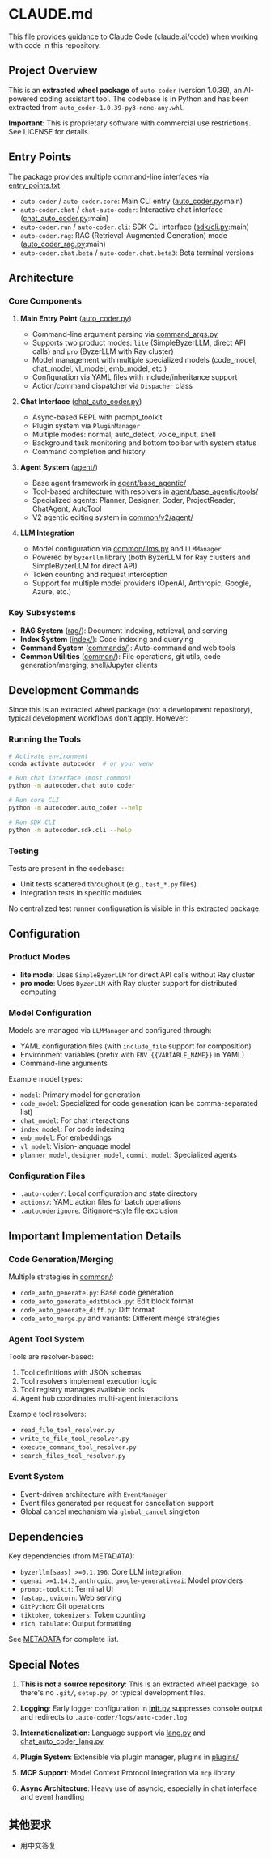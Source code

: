 # CLAUDE.md

This file provides guidance to Claude Code (claude.ai/code) when working with code in this repository.

## Project Overview

This is an **extracted wheel package** of `auto-coder` (version 1.0.39), an AI-powered coding assistant tool. The codebase is in Python and has been extracted from `auto_coder-1.0.39-py3-none-any.whl`.

**Important**: This is proprietary software with commercial use restrictions. See LICENSE for details.

## Entry Points

The package provides multiple command-line interfaces via [entry_points.txt](extracted/auto_coder-1.0.39.dist-info/entry_points.txt):

- `auto-coder` / `auto-coder.core`: Main CLI entry ([auto_coder.py](extracted/autocoder/auto_coder.py):main)
- `auto-coder.chat` / `chat-auto-coder`: Interactive chat interface ([chat_auto_coder.py](extracted/autocoder/chat_auto_coder.py):main)
- `auto-coder.run` / `auto-coder.cli`: SDK CLI interface ([sdk/cli.py](extracted/autocoder/sdk/cli.py):main)
- `auto-coder.rag`: RAG (Retrieval-Augmented Generation) mode ([auto_coder_rag.py](extracted/autocoder/auto_coder_rag.py):main)
- `auto-coder.chat.beta` / `auto-coder.chat.beta3`: Beta terminal versions

## Architecture

### Core Components

1. **Main Entry Point** ([auto_coder.py](extracted/autocoder/auto_coder.py))
   - Command-line argument parsing via [command_args.py](extracted/autocoder/command_args.py)
   - Supports two product modes: `lite` (SimpleByzerLLM, direct API calls) and `pro` (ByzerLLM with Ray cluster)
   - Model management with multiple specialized models (code_model, chat_model, vl_model, emb_model, etc.)
   - Configuration via YAML files with include/inheritance support
   - Action/command dispatcher via `Dispacher` class

2. **Chat Interface** ([chat_auto_coder.py](extracted/autocoder/chat_auto_coder.py))
   - Async-based REPL with prompt_toolkit
   - Plugin system via `PluginManager`
   - Multiple modes: normal, auto_detect, voice_input, shell
   - Background task monitoring and bottom toolbar with system status
   - Command completion and history

3. **Agent System** ([agent/](extracted/autocoder/agent/))
   - Base agent framework in [agent/base_agentic/](extracted/autocoder/agent/base_agentic/)
   - Tool-based architecture with resolvers in [agent/base_agentic/tools/](extracted/autocoder/agent/base_agentic/tools/)
   - Specialized agents: Planner, Designer, Coder, ProjectReader, ChatAgent, AutoTool
   - V2 agentic editing system in [common/v2/agent/](extracted/autocoder/common/v2/agent/)

4. **LLM Integration**
   - Model configuration via [common/llms.py](extracted/autocoder/common/llms.py) and `LLMManager`
   - Powered by `byzerllm` library (both ByzerLLM for Ray clusters and SimpleByzerLLM for direct API)
   - Token counting and request interception
   - Support for multiple model providers (OpenAI, Anthropic, Google, Azure, etc.)

### Key Subsystems

- **RAG System** ([rag/](extracted/autocoder/rag/)): Document indexing, retrieval, and serving
- **Index System** ([index/](extracted/autocoder/index/)): Code indexing and querying
- **Command System** ([commands/](extracted/autocoder/commands/)): Auto-command and web tools
- **Common Utilities** ([common/](extracted/autocoder/common/)): File operations, git utils, code generation/merging, shell/Jupyter clients

## Development Commands

Since this is an extracted wheel package (not a development repository), typical development workflows don't apply. However:

### Running the Tools

```bash
# Activate environment
conda activate autocoder  # or your venv

# Run chat interface (most common)
python -m autocoder.chat_auto_coder

# Run core CLI
python -m autocoder.auto_coder --help

# Run SDK CLI
python -m autocoder.sdk.cli --help
```

### Testing

Tests are present in the codebase:
- Unit tests scattered throughout (e.g., `test_*.py` files)
- Integration tests in specific modules

No centralized test runner configuration is visible in this extracted package.

## Configuration

### Product Modes

- **lite mode**: Uses `SimpleByzerLLM` for direct API calls without Ray cluster
- **pro mode**: Uses `ByzerLLM` with Ray cluster support for distributed computing

### Model Configuration

Models are managed via `LLMManager` and configured through:
- YAML configuration files (with `include_file` support for composition)
- Environment variables (prefix with `ENV {{VARIABLE_NAME}}` in YAML)
- Command-line arguments

Example model types:
- `model`: Primary model for generation
- `code_model`: Specialized for code generation (can be comma-separated list)
- `chat_model`: For chat interactions
- `index_model`: For code indexing
- `emb_model`: For embeddings
- `vl_model`: Vision-language model
- `planner_model`, `designer_model`, `commit_model`: Specialized agents

### Configuration Files

- `.auto-coder/`: Local configuration and state directory
- `actions/`: YAML action files for batch operations
- `.autocoderignore`: Gitignore-style file exclusion

## Important Implementation Details

### Code Generation/Merging

Multiple strategies in [common/](extracted/autocoder/common/):
- `code_auto_generate.py`: Base code generation
- `code_auto_generate_editblock.py`: Edit block format
- `code_auto_generate_diff.py`: Diff format
- `code_auto_merge.py` and variants: Different merge strategies

### Agent Tool System

Tools are resolver-based:
1. Tool definitions with JSON schemas
2. Tool resolvers implement execution logic
3. Tool registry manages available tools
4. Agent hub coordinates multi-agent interactions

Example tool resolvers:
- `read_file_tool_resolver.py`
- `write_to_file_tool_resolver.py`
- `execute_command_tool_resolver.py`
- `search_files_tool_resolver.py`

### Event System

- Event-driven architecture with `EventManager`
- Event files generated per request for cancellation support
- Global cancel mechanism via `global_cancel` singleton

## Dependencies

Key dependencies (from METADATA):
- `byzerllm[saas] >=0.1.196`: Core LLM integration
- `openai >=1.14.3`, `anthropic`, `google-generativeai`: Model providers
- `prompt-toolkit`: Terminal UI
- `fastapi`, `uvicorn`: Web serving
- `GitPython`: Git operations
- `tiktoken`, `tokenizers`: Token counting
- `rich`, `tabulate`: Output formatting

See [METADATA](extracted/auto_coder-1.0.39.dist-info/METADATA) for complete list.

## Special Notes

1. **This is not a source repository**: This is an extracted wheel package, so there's no `.git/`, `setup.py`, or typical development files.

2. **Logging**: Early logger configuration in [__init__.py](extracted/autocoder/__init__.py) suppresses console output and redirects to `.auto-coder/logs/auto-coder.log`

3. **Internationalization**: Language support via [lang.py](extracted/autocoder/lang.py) and [chat_auto_coder_lang.py](extracted/autocoder/chat_auto_coder_lang.py)

4. **Plugin System**: Extensible via plugin manager, plugins in [plugins/](extracted/autocoder/plugins/)

5. **MCP Support**: Model Context Protocol integration via `mcp` library

6. **Async Architecture**: Heavy use of asyncio, especially in chat interface and event handling

## 其他要求
- 用中文答复